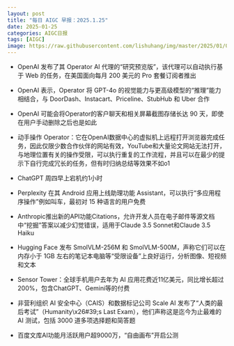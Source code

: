 ```yaml
---
layout: post
title: "每日 AIGC 早报：2025.1.25"
date: 2025-01-25
categories: AIGC日报
tags: [AIGC]
image: https://raw.githubusercontent.com/lishuhang/img/master/2025/01/0125-d.jpg
---
```


  - OpenAI 发布了其 Operator AI 代理的“研究预览版”，该代理可以自动执行基于 Web 的任务，在美国面向每月 200 美元的 Pro 套餐订阅者推出

  - OpenAI 表示，Operator 将 GPT-4o 的视觉能力与更高级模型的“推理”能力相结合，与 DoorDash、Instacart、Priceline、StubHub 和 Uber 合作

  - OpenAI 可能会将Operator的客户聊天和相关屏幕截图存储长达 90 天，即使在用户手动删除之后也是如此

  - 动手操作 Operator：它在OpenAI数据中心的虚拟机上远程打开浏览器完成任务，因此仅限少数合作伙伴的网站有效，YouTube和大量论文网站无法打开，与地理位置有关的操作受限，可以执行重复的工作流程，并且可以在最少的提示下自行完成冗长的任务，但有时归纳总结等效果不如o1

  - ChatGPT 周四早上宕机约1小时

  - Perplexity 在其 Android 应用上线助理功能 Assistant，可以执行“多应用程序操作”例如叫车，最初对 15 种语言的用户免费

  - Anthropic推出新的API功能Citations，允许开发人员在电子邮件等源文档中“挖掘”答案以减少幻觉错误，适用于Claude 3.5 Sonnet和Claude 3.5 Haiku

  - Hugging Face 发布 SmolVLM-256M 和 SmolVLM-500M，声称它们可以在内存小于 1GB 左右的笔记本电脑等“受限设备”上良好运行，分析图像、短视频和文本

  - Sensor Tower：全球手机用户去年为 AI 应用花费近11亿美元，同比增长超过200%，包含ChatGPT、Gemini等的付费

  - 非营利组织 AI 安全中心（CAIS）和数据标记公司 Scale AI 发布了“人类的最后考试”（Humanity\x26#39;s Last Exam），他们声称这是迄今为止最难的 AI 测试，包括 3000 道多项选择题和简答题

  - 百度文库AI功能月活跃用户超9000万，“自由画布”开启公测